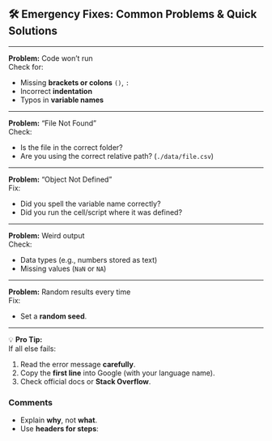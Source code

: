 ## 🛠 Emergency Fixes: Common Problems & Quick Solutions

---

**Problem:** Code won’t run  
 Check for:
- Missing **brackets or colons** `()`, `:`
- Incorrect **indentation**
- Typos in **variable names**

---

**Problem:** “File Not Found”  
Check:
- Is the file in the correct folder?
- Are you using the correct relative path? (`./data/file.csv`)

---

**Problem:** “Object Not Defined”  
Fix:
- Did you spell the variable name correctly?
- Did you run the cell/script where it was defined?

---

**Problem:** Weird output  
Check:
- Data types (e.g., numbers stored as text)
- Missing values (`NaN` or `NA`)

---

**Problem:** Random results every time  
Fix:
- Set a **random seed**.

---

💡 **Pro Tip:**  
If all else fails:
1. Read the error message **carefully**.  
2. Copy the **first line** into Google (with your language name).  
3. Check official docs or **Stack Overflow**.

###  Comments
- Explain **why**, not **what**.
- Use **headers for steps**:  
